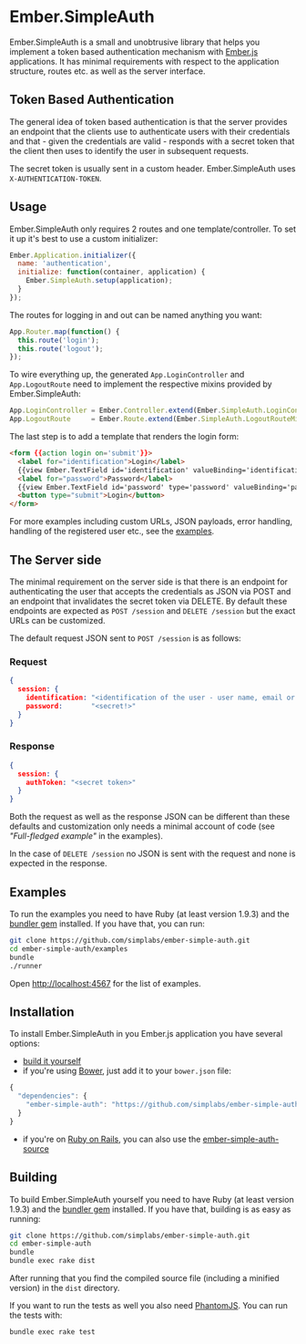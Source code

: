 #  Ember.SimpleAuth

Ember.SimpleAuth is a small and unobtrusive library that helps you implement a
token based authentication mechanism with [Ember.js](http://emberjs.com)
applications. It has minimal requirements with respect to the application
structure, routes etc. as well as the server interface.

## Token Based Authentication

The general idea of token based authentication is that the server provides an
endpoint that the clients use to authenticate users with their credentials and
that - given the credentials are valid - responds with a secret token that the
client then uses to identify the user in subsequent requests.

The secret token is usually sent in a custom header. Ember.SimpleAuth
uses ```X-AUTHENTICATION-TOKEN```.

## Usage

Ember.SimpleAuth only requires 2 routes and one template/controller. To set it
up it's best to use a custom initializer:

```js
Ember.Application.initializer({
  name: 'authentication',
  initialize: function(container, application) {
    Ember.SimpleAuth.setup(application);
  }
});
```

The routes for logging in and out can be named anything you want:

```js
App.Router.map(function() {
  this.route('login');
  this.route('logout');
});
```

To wire everything up, the generated ```App.LoginController``` and
```App.LogoutRoute``` need to implement the respective mixins provided by
Ember.SimpleAuth:

```js
App.LoginController = Ember.Controller.extend(Ember.SimpleAuth.LoginControllerMixin);
App.LogoutRoute     = Ember.Route.extend(Ember.SimpleAuth.LogoutRouteMixin);
```

The last step is to add a template that renders the login form:

```html
<form {{action login on='submit'}}>
  <label for="identification">Login</label>
  {{view Ember.TextField id='identification' valueBinding='identification' placeholder='Enter Login'}}
  <label for="password">Password</label>
  {{view Ember.TextField id='password' type='password' valueBinding='password' placeholder='Enter Password'}}
  <button type="submit">Login</button>
</form>
```

For more examples including custom URLs, JSON payloads, error handling,
handling of the registered user etc., see the [examples](#examples).

## The Server side

The minimal requirement on the server side is that there is an endpoint for
authenticating the user that accepts the credentials as JSON via POST and an
endpoint that invalidates the secret token via DELETE. By default these
endpoints are expected as ```POST /session``` and ```DELETE /session``` but the
exact URLs can be customized.

The default request JSON sent to ```POST /session``` is as follows:

### Request

```json
{
  session: {
    identification: "<identification of the user - user name, email or whatever your server expects>",
    password:       "<secret!>"
  }
}
```

### Response

```json
{
  session: {
    authToken: "<secret token>"
  }
}
```

Both the request as well as the response JSON can be different than these
defaults and customization only needs a minimal account of code (see
_"Full-fledged example"_ in the examples).

In the case of ```DELETE /session``` no JSON is sent with the request and none
is expected in the response.

## Examples

To run the examples you need to have Ruby (at least version 1.9.3) and the
[bundler gem](http://bundler.io) installed. If you have that, you can run:

```bash
git clone https://github.com/simplabs/ember-simple-auth.git
cd ember-simple-auth/examples
bundle
./runner
```

Open [http://localhost:4567](http://localhost:4567) for the list of examples.

## Installation

To install Ember.SimpleAuth in you Ember.js application you have several
options:

* [build it yourself](#building)
* if you're using [Bower](http://bower.io), just add it to your
  ```bower.json``` file:

```js
{
  "dependencies": {
    "ember-simple-auth": "https://github.com/simplabs/ember-simple-auth.git"
  }
}
```

* if you're on [Ruby on Rails](http://rubyonrails.org), you can also use the
  [ember-simple-auth-source](http://rubygems.org/gems/ember-simple-auth-source)

## Building

To build Ember.SimpleAuth yourself you need to have Ruby (at least version
1.9.3) and the [bundler gem](http://bundler.io) installed. If you have that, building is
as easy as running:

```bash
git clone https://github.com/simplabs/ember-simple-auth.git
cd ember-simple-auth
bundle
bundle exec rake dist
```

After running that you find the compiled source file (including a minified
version) in the ```dist``` directory.

If you want to run the tests as well you also need
[PhantomJS](http://phantomjs.org). You can run the tests with:

```bash
bundle exec rake test
```
